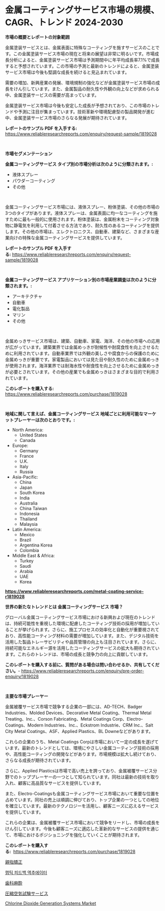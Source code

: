 <p><h1>金属コーティングサービス市場の規模、CAGR、トレンド 2024-2030</h1></p><p><strong>市場の概要とレポートの対象範囲</strong></p>
<p><p>金属塗装サービスとは、金属表面に特殊なコーティングを施すサービスのことです。この金属塗装サービス市場の現在と将来の展望は非常に明るいです。市場成長分析によると、金属塗装サービス市場は予測期間中に年平均成長率7.1%で成長すると予想されています。この市場の予測と最新のトレンドによると、金属塗装サービス市場は今後も堅調な成長を続けると見込まれています。</p><p>需要の増加、新興産業の発展、環境規制の強化などが金属塗装サービス市場の成長をけん引しています。また、金属製品の耐久性や外観の向上などが求められる中、金属塗装サービスの需要が高まっています。</p><p>金属塗装サービス市場は今後も安定した成長が予想されており、この市場のトレンドや予測に注目が集まっています。技術革新や環境配慮型の製品開発が進む中、金属塗装サービス市場のさらなる発展が期待されています。</p></p>
<p><strong>レポートのサンプル PDF を入手する:</strong> <a href="https://www.reliableresearchreports.com/enquiry/request-sample/1819028">https://www.reliableresearchreports.com/enquiry/request-sample/1819028</a></p>
<p>&nbsp;</p>
<p><strong>市場セグメンテーション</strong></p>
<p><strong>金属コーティングサービス タイプ別の市場分析は次のように分類されます。:</strong></p>
<p><ul><li>液体スプレー</li><li>パウダーコーティング</li><li>その他</li></ul></p>
<p>&nbsp;</p>
<p><p>金属コーティングサービス市場には、液体スプレー、粉体塗装、その他の市場の3つのタイプがあります。液体スプレーは、金属表面に均一なコーティングを施すために最も一般的に使用されます。粉体塗装は、金属粉末をコーティング対象物に静電気を利用して付着させる方法であり、耐久性のあるコーティングを提供します。その他の市場は、エレクトロニクス、自動車、建築など、さまざまな産業向けの特殊な金属コーティングサービスを提供しています。</p></p>
<p><strong>レポートのサンプル PDF を入手する:</strong>&nbsp;<a href="https://www.reliableresearchreports.com/enquiry/request-sample/1819028">https://www.reliableresearchreports.com/enquiry/request-sample/1819028</a></p>
<p>&nbsp;</p>
<p><strong> 金属コーティングサービス アプリケーション別の市場産業調査は次のように分類されます。:</strong></p>
<p><ul><li>アーキテクチャ</li><li>自動車</li><li>電化製品</li><li>マリン</li><li>その他</li></ul></p>
<p>&nbsp;</p>
<p><p>金属めっきサービス市場は、建築、自動車、家電、海洋、その他の市場への応用が広がっています。建築業界では金属めっきが耐候性や耐腐食性を向上させるために利用されています。自動車業界では外観の美しさや腐食からの保護のために金属めっきが重要です。家電製品においては見た目や耐久性のために金属めっきが使用されます。海洋業界では耐海水性や耐食性を向上させるために金属めっきが必要とされています。その他の産業でも金属めっきはさまざまな目的で利用されています。</p></p>
<p><strong>このレポートを購入する:</strong>&nbsp; <a href="https://www.reliableresearchreports.com/purchase/1819028">https://www.reliableresearchreports.com/purchase/1819028</a></p>
<p>&nbsp;</p>
<p><strong>地域に関して言えば、金属コーティングサービス 地域ごとに利用可能なマーケットプレーヤーは次のとおりです。:</strong></p>
<p><ul>
    <li>
        North America:
        <ul>
            <li>United States</li>
            <li>Canada</li>
        </ul>
    </li>
    <li>
        Europe:
        <ul>
            <li>Germany</li>
            <li>France</li>
            <li>U.K.</li>
            <li>Italy</li>
            <li>Russia</li>
        </ul>
    </li>
    <li>
        Asia-Pacific:
        <ul>
            <li>China</li>
            <li>Japan</li>
            <li>South Korea</li>
            <li>India</li>
            <li>Australia</li>
            <li>China Taiwan</li>
            <li>Indonesia</li>
            <li>Thailand</li>
            <li>Malaysia</li>
        </ul>
    </li>
    <li>
        Latin America:
        <ul>
            <li>Mexico</li>
            <li>Brazil</li>
            <li>Argentina Korea</li>
            <li>Colombia</li>
        </ul>
    </li>
    <li>
        Middle East & Africa:
        <ul>
            <li>Turkey</li>
            <li>Saudi</li>
            <li>Arabia</li>
            <li>UAE</li>
            <li>Korea</li>
        </ul>
    </li>
    </ul></p>
<p><strong><a href="https://www.reliableresearchreports.com/metal-coating-service-r1819028">https://www.reliableresearchreports.com/metal-coating-service-r1819028</a></strong>&nbsp;</p>
<p><strong>世界の新たなトレンドとは 金属コーティングサービス 市場？</strong></p>
<p><p>グローバル金属コーティングサービス市場における新興および現在のトレンドは、持続可能性を重視した環境に配慮したコーティング技術の採用が増加していることが挙げられます。さらに、施工プロセスの効率化と自動化が重要視されており、高性能コーティング材料の需要が増加しています。また、デジタル技術を活用した製品トレーサビリティや品質管理の向上も注目されています。さらに、持続可能なエネルギー源を活用したコーティングサービスの拡大も期待されています。これらのトレンドは、市場の成長と競争力の向上に貢献しています。</p></p>
<p><strong>このレポートを購入する前に、質問がある場合は問い合わせるか、共有してください。</strong>- <a href="https://www.reliableresearchreports.com/enquiry/pre-order-enquiry/1819028">https://www.reliableresearchreports.com/enquiry/pre-order-enquiry/1819028</a></p>
<p>&nbsp;</p>
<p><strong>主要な市場プレーヤー</strong></p>
<p><p>金属被覆サービス市場で競争する企業の一部には、AD-TECH、Badger Industries、Molded Devices、Decorative Metal Coating、Thermal Metal Treating、Inc.、Corson Fabricating、Metal Coatings Corp、Electro-Coatings、Modern Industries、Inc.、Eckstrom Industrie、CRM Inc.、Salt City Metal Coatings、ASF、Applied Plastics、BL Downeなどがあります。</p><p>これらの企業のうち、Metal Coatings Corpは市場において一定の成長を遂げています。最新のトレンドとしては、環境にやさしい金属コーティング技術の採用や、高性能コーティングの開発などがあります。市場規模は拡大し続けており、さらなる成長が期待されています。</p><p>さらに、Applied Plasticsは市場で高い売上を誇っており、金属被覆サービス分野でのトッププレーヤーの一つとして知られています。同社は最新の技術を取り入れ、顧客に高品質なサービスを提供しています。</p><p>また、Electro-Coatingsも金属コーティングサービス市場において重要な位置を占めています。同社の売上は順調に伸びており、トップ企業の一つとしての地位を確立しています。最新のテクノロジーを活用し、顧客ニーズに応えるサービスを提供しています。</p><p>これらの企業は、金属被覆サービス市場において競争をリードし、市場の成長をけん引しています。今後も顧客ニーズに適応した革新的なサービスの提供を通じて、市場におけるポジショニングを強化していくことが期待されます。</p></p>
<p><strong>このレポートを購入する:</strong>&nbsp;&nbsp;<a href="https://www.reliableresearchreports.com/purchase/1819028">https://www.reliableresearchreports.com/purchase/1819028</a></p>
<p><p><a href="https://github.com/RodHoppe07/Market-Research-Report-List-1/blob/main/222955429437.md">親指矯正</a></p><p><a href="https://medium.com/@bubblebutt879567/%ED%96%85%ED%8B%B1-%ED%94%BC%EB%93%9C%EB%B0%B1-%EC%95%A1%EC%B6%94%EC%97%90%EC%9D%B4%ED%84%B0-%EC%8B%9C%EC%9E%A5-%EA%B7%9C%EB%AA%A8%EB%8A%94-%EA%B8%80%EB%A1%9C%EB%B2%8C-%EC%82%B0%EC%97%85%EC%97%90%EC%84%9C-%EC%B5%9C%EC%A0%81%EC%9D%98-%EB%A7%88%EC%BC%80%ED%8C%85-%EC%B1%84%EB%84%90%EC%9D%84-%EB%B3%B4%EC%97%AC%EC%A4%8D%EB%8B%88%EB%8B%A4-ca0c378c5bfb">햅틱 피드백 액추에이터</a></p><p><a href="https://medium.com/@abdulkoss2015/%E6%AD%AF%E7%A7%91%E9%BA%BB%E9%85%94%E5%B8%82%E5%A0%B4%E3%83%A1%E3%83%88%E3%83%AA%E3%83%83%E3%82%AF%E3%82%B9%E3%81%AE%E8%A7%A3%E8%AA%AD-%E5%B8%82%E5%A0%B4%E3%82%B7%E3%82%A7%E3%82%A2-%E3%83%88%E3%83%AC%E3%83%B3%E3%83%89-%E6%88%90%E9%95%B7%E3%83%91%E3%82%BF%E3%83%BC%E3%83%B3-1e10e64dc752">歯科麻酔</a></p><p><a href="https://github.com/laurenreichert/Market-Research-Report-List-1/blob/main/636891129436.md">圧縮空気試験サービス</a></p><p><a href="https://github.com/mbisetmhermsr/Market-Research-Report-List-2/blob/main/chlorine-dioxide-generation-systems-market.md">Chlorine Dioxide Generation Systems Market</a></p></p>